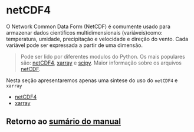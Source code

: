 # netCDF4

O Network Common Data Form (NetCDF) é comumente usado para armazenar dados cientificos multidimensionais (variáveis)como: temperatura, umidade, precipitação e velocidade e direção do vento. Cada variável pode ser expressada a partir de uma dimensão.

> Pode ser lido por diferentes modulos do Python. Os mais populares são: [netCDF4](https://unidata.github.io/netcdf4-python/#version-160), [xarray](https://docs.xarray.dev/en/stable/) e [scipy](https://docs.scipy.org/doc/scipy/reference/generated/scipy.io.netcdf_file.html?highlight=netcdf).
> Maior informação sobre os arquivos [netCDF](https://docs.unidata.ucar.edu/nug/current/index.html).

Nesta seção apresentaremos apenas uma sintese do uso do `netCDF4` e `xarray`

* [netCDF4](01_netCDF4.md)
* [xarray](02_xarray.md)


## Retorno ao [sumário do manual](./../Conteudo.md)